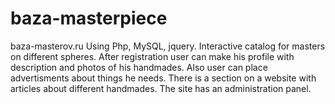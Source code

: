 # baza-masterpiece
baza-masterov.ru
Using Php, MySQL, jquery.
Interactive catalog for masters on different spheres. After registration user can make his profile with description and photos of his handmades. Also user can place advertisments about things he needs. There is a section on a website with articles about different handmades. The site has an administration panel. 
